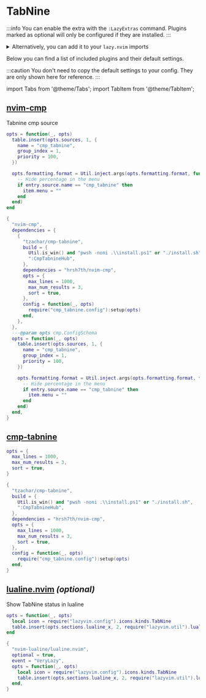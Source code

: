 # TabNine

<!-- plugins:start -->

:::info
You can enable the extra with the `:LazyExtras` command.
Plugins marked as optional will only be configured if they are installed.
:::

<details>
<summary>Alternatively, you can add it to your <code>lazy.nvim</code> imports</summary>

```lua title="lua/config/lazy.lua" {4}
require("lazy").setup({
  spec = {
    { "LazyVim/LazyVim", import = "lazyvim.plugins" },
    { import = "lazyvim.plugins.extras.coding.tabnine" },
    { import = "plugins" },
  },
})
```

</details>

Below you can find a list of included plugins and their default settings.

:::caution
You don't need to copy the default settings to your config.
They are only shown here for reference.
:::

import Tabs from '@theme/Tabs';
import TabItem from '@theme/TabItem';

## [nvim-cmp](https://github.com/nvim-cmp)

 Tabnine cmp source


<Tabs>

<TabItem value="opts" label="Options">

```lua
opts = function(_, opts)
  table.insert(opts.sources, 1, {
    name = "cmp_tabnine",
    group_index = 1,
    priority = 100,
  })

  opts.formatting.format = Util.inject.args(opts.formatting.format, function(entry, item)
    -- Hide percentage in the menu
    if entry.source.name == "cmp_tabnine" then
      item.menu = ""
    end
  end)
end
```

</TabItem>


<TabItem value="code" label="Full Spec">

```lua
{
  "nvim-cmp",
  dependencies = {
    {
      "tzachar/cmp-tabnine",
      build = {
        Util.is_win() and "pwsh -noni .\\install.ps1" or "./install.sh",
        ":CmpTabnineHub",
      },
      dependencies = "hrsh7th/nvim-cmp",
      opts = {
        max_lines = 1000,
        max_num_results = 3,
        sort = true,
      },
      config = function(_, opts)
        require("cmp_tabnine.config"):setup(opts)
      end,
    },
  },
  ---@param opts cmp.ConfigSchema
  opts = function(_, opts)
    table.insert(opts.sources, 1, {
      name = "cmp_tabnine",
      group_index = 1,
      priority = 100,
    })

    opts.formatting.format = Util.inject.args(opts.formatting.format, function(entry, item)
      -- Hide percentage in the menu
      if entry.source.name == "cmp_tabnine" then
        item.menu = ""
      end
    end)
  end,
}
```

</TabItem>

</Tabs>

## [cmp-tabnine](https://github.com/tzachar/cmp-tabnine)

<Tabs>

<TabItem value="opts" label="Options">

```lua
opts = {
  max_lines = 1000,
  max_num_results = 3,
  sort = true,
}
```

</TabItem>


<TabItem value="code" label="Full Spec">

```lua
{
  "tzachar/cmp-tabnine",
  build = {
    Util.is_win() and "pwsh -noni .\\install.ps1" or "./install.sh",
    ":CmpTabnineHub",
  },
  dependencies = "hrsh7th/nvim-cmp",
  opts = {
    max_lines = 1000,
    max_num_results = 3,
    sort = true,
  },
  config = function(_, opts)
    require("cmp_tabnine.config"):setup(opts)
  end,
}
```

</TabItem>

</Tabs>

## [lualine.nvim](https://github.com/nvim-lualine/lualine.nvim) _(optional)_

 Show TabNine status in lualine


<Tabs>

<TabItem value="opts" label="Options">

```lua
opts = function(_, opts)
  local icon = require("lazyvim.config").icons.kinds.TabNine
  table.insert(opts.sections.lualine_x, 2, require("lazyvim.util").lualine.cmp_source("cmp_tabnine", icon))
end
```

</TabItem>


<TabItem value="code" label="Full Spec">

```lua
{
  "nvim-lualine/lualine.nvim",
  optional = true,
  event = "VeryLazy",
  opts = function(_, opts)
    local icon = require("lazyvim.config").icons.kinds.TabNine
    table.insert(opts.sections.lualine_x, 2, require("lazyvim.util").lualine.cmp_source("cmp_tabnine", icon))
  end,
}
```

</TabItem>

</Tabs>

<!-- plugins:end -->
